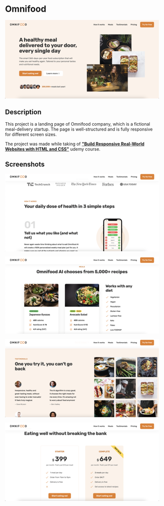 # Omnifood

![](screenshots/screenshot1.png)

## Description

This project is a landing page of Omnifood company, which is a fictional meal-delivery startup. The page is well-structured and is fully responsive for different screen sizes.

The project was made while taking of **["Build Responsive Real-World Websites with HTML and CSS"](https://www.udemy.com/course/design-and-develop-a-killer-website-with-html5-and-css3/)** udemy course.

## Screenshots

![](screenshots/screenshot2.png)

![](screenshots/screenshot3.png)

![](screenshots/screenshot4.png)

![](screenshots/screenshot5.png)